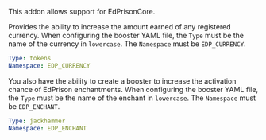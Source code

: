 This addon allows support for EdPrisonCore.

Provides the ability to increase the amount earned of any registered currency. 
When configuring the booster YAML file, the `Type` must be the name of the currency in `lowercase`.
The `Namespace` must be `EDP_CURRENCY`.

```yaml
Type: tokens
Namespace: EDP_CURRENCY
```

You also have the ability to create a booster to increase the activation chance of EdPrison enchantments.
When configuring the booster YAML file, the `Type` must be the name of the enchant in `lowercase`.
The `Namespace` must be `EDP_ENCHANT`.

```yaml
Type: jackhammer
Namespace: EDP_ENCHANT
```

